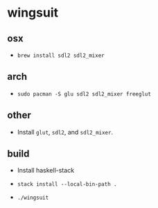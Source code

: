 wingsuit
========

osx
---

* `brew install sdl2 sdl2_mixer`

arch
----

* `sudo pacman -S glu sdl2 sdl2_mixer freeglut`

other
-----

* Install `glut`, `sdl2`, and `sdl2_mixer`.

build
-----

* Install haskell-stack

* `stack install --local-bin-path .`

* `./wingsuit`
